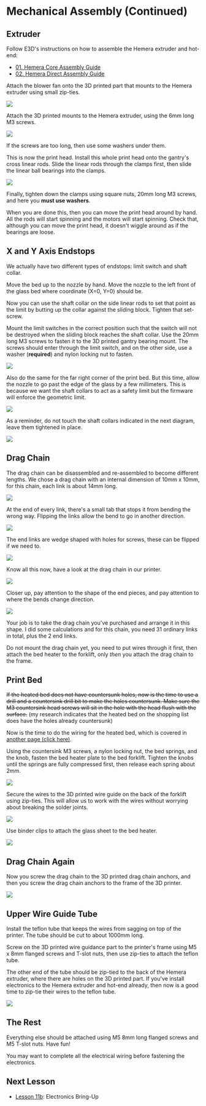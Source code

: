 # Mechanical Assembly (Continued)

## Extruder

Follow E3D's instructions on how to assemble the Hemera extruder and hot-end:

 * [01. Hemera Core Assembly Guide](https://e3d-online.dozuki.com/Guide/01+-+E3D+Hemera+Core+Assembly/122?lang=en)
 * [02. Hemera Direct Assembly Guide](https://e3d-online.dozuki.com/Guide/02+-++E3D+Hemera+Direct+Assembly/127?lang=en)

Attach the blower fan onto the 3D printed part that mounts to the Hemera extruder using small zip-ties.

![](../images/lesson10/ziptieblowerfan.png)

Attach the 3D printed mounts to the Hemera extruder, using the 6mm long M3 screws.

![](../images/lesson10/hemeramount.png)

If the screws are too long, then use some washers under them.

This is now the print head. Install this whole print head onto the gantry's cross linear rods. Slide the linear rods through the clamps first, then slide the linear ball bearings into the clamps.

![](../images/lesson10/extrudermountanimation/animation.gif)

Finally, tighten down the clamps using square nuts, 20mm long M3 screws, and here you **must use washers**.

When you are done this, then you can move the print head around by hand. All the rods will start spinning and the motors will start spinning. Check that, although you can move the print head, it doesn't wiggle around as if the bearings are loose.

## X and Y Axis Endstops

We actually have two different types of endstops: limit switch and shaft collar.

Move the bed up to the nozzle by hand. Move the nozzle to the left front of the glass bed where coordinate (X=0, Y=0) should be.

Now you can use the shaft collar on the side linear rods to set that point as the limit by butting up the collar against the sliding block. Tighten that set-screw.

Mount the limit switches in the correct position such that the switch will not be destroyed when the sliding block reaches the shaft collar. Use the 20mm long M3 screws to fasten it to the 3D printed gantry bearing mount. The screws should enter through the limit switch, and on the other side, use a washer (**required**) and nylon locking nut to fasten.

![](../images/lesson10/setlimits1.png)

Also do the same for the far right corner of the print bed. But this time, allow the nozzle to go past the edge of the glass by a few millimeters. This is because we want the shaft collars to act as a safety limit but the firmware will enforce the geometric limit.

![](../images/lesson10/setlimits2.png)

As a reminder, do not touch the shaft collars indicated in the next diagram, leave them tightened in place.

![](../images/lesson10/leavethesecollarslocked.png)

## Drag Chain

The drag chain can be disassembled and re-assembled to become different lengths. We chose a drag chain with an internal dimension of 10mm x 10mm, for this chain, each link is about 14mm long.

![](../images/lesson10/dragchainlinks.png)

At the end of every link, there's a small tab that stops it from bending the wrong way. Flipping the links allow the bend to go in another direction.

![](../images/lesson10/dragchainblockingtab.png)

The end links are wedge shaped with holes for screws, these can be flipped if we need to.

![](../images/lesson10/dragchainends.png)

Know all this now, have a look at the drag chain in our printer.

![](../images/lesson10/dragchainoverview.png)

Closer up, pay attention to the shape of the end pieces, and pay attention to where the bends change direction.

![](../images/lesson10/dragchainclosein.png)

Your job is to take the drag chain you've purchased and arrange it in this shape. I did some calculations and for this chain, you need 31 ordinary links in total, plus the 2 end links.

Do not mount the drag chain yet, you need to put wires through it first, then attach the bed heater to the forklift, only *then* you attach the drag chain to the frame.

## Print Bed

~~If the heated bed does not have countersunk holes, now is the time to use a drill and a countersink drill bit to make the holes countersunk. Make sure the M3 countersink head screws will sit in the hole with the head flush with the surface.~~ (my research indicates that the heated bed on the shopping list does have the holes already countersunk)

Now is the time to do the wiring for the heated bed, which is covered in [another page (click here)]().

Using the countersink M3 screws, a nylon locking nut, the bed springs, and the knob, fasten the bed heater plate to the bed forklift. Tighten the knobs until the springs are fully compressed first, then release each spring about 2mm.

![](../images/lesson6/bedassemblyoverviewlow.png)

Secure the wires to the 3D printed wire guide on the back of the forklift using zip-ties. This will allow us to work with the wires without worrying about breaking the solder joints.

![](../images/lesson10/bedrearwireguide.png)

Use binder clips to attach the glass sheet to the bed heater.

![](../images/lesson10/binderclipglassbed.png)

## Drag Chain Again

Now you screw the drag chain to the 3D printed drag chain anchors, and then you screw the drag chain anchors to the frame of the 3D printer.

![](../images/lesson6/dragchainanchors.png)

## Upper Wire Guide Tube

Install the teflon tube that keeps the wires from sagging on top of the printer. The tube should be cut to about 1000mm long.

Screw on the 3D printed wire guidance part to the printer's frame using M5 x 8mm flanged screws and T-slot nuts, then use zip-ties to attach the teflon tube.

The other end of the tube should be zip-tied to the back of the Hemera extruder, where there are holes on the 3D printed part. If you've install electronics to the Hemera extruder and hot-end already, then now is a good time to zip-tie their wires to the teflon tube.

![](../images/lesson10/uppercornercableguideziptie.png)

## The Rest

Everything else should be attached using M5 8mm long flanged screws and M5 T-slot nuts. Have fun!

You may want to complete all the electrical wiring before fastening the electronics.

## Next Lesson

 * [Lesson 11b](ordered_lessons/lesson11b.md): Electronics Bring-Up